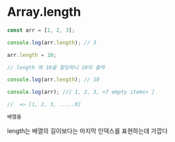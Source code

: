 # Array.length

```js
const arr = [1, 2, 3];

console.log(arr.length); // 3

arr.length = 10;

// length 에 10을 할당하니 10이 출력

console.log(arr.length); // 10

console.log(arr); //[ 1, 2, 3, <7 empty items> ]

//  => [1, 2, 3, .....0]

배열을 

```

length는 배열의 길이보다는 마지막 인덱스를 표현하는데 가깝다
